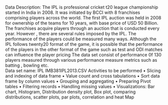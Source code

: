 Data Description:
The IPL is professional cricket t20 league championship started in India in 2008. It was initiated by BCCI with 8 franchises comprising players across the world. The first IPL auction was held in 2008  for ownership of the teams for 10 years, with base price of USD 50 Billion. The franchises acquire players through an auction that is conducted every year. However , there are several rules imposed by the  IPL. The performance of the players could be measured many ways. Although the IPL follows twenty20 format of the game, it is possible that the performance of the players in the other format of the game such as test and ODI matches can influence the player pricing   The data set consist of performance 0f 130 players measured through various performance measure metrics such as batting , bowling etc.  
Data set name: IPL IMB381IPL2013.CSV
Activities to be performed
•	Slicing and indexing of data frame
•	Value count and cross tabulations
•	Sort data frame by column values
•	Grouping and aggregating
•	Preparing Pivot tables
•	Filtering records
•	Handling missing values
•	Visualizations: Bar chart, Histogram, Distribution density plot, Box plot, comparing distributions, scatter plots, par plots, correlation and heat Map

